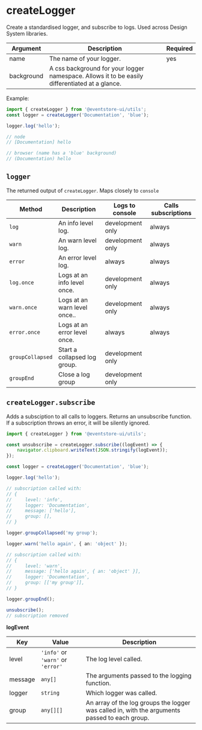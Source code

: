 # createLogger

Create a standardised logger, and subscribe to logs. Used across Design System libraries.

| Argument   | Description                                                                                    | Required |
| ---------- | ---------------------------------------------------------------------------------------------- | -------- |
| name       | The name of your logger.                                                                       | yes      |
| background | A css background for your logger namespace. Allows it to be easily differentiated at a glance. |          |

Example:

```ts
import { createLogger } from '@eventstore-ui/utils';
const logger = createLogger('Documentation', 'blue');

logger.log('hello');

// node
// [Documentation] hello

// browser (name has a 'blue' background)
// (Documentation) hello
```

## `logger`

The returned output of `createLogger`. Maps closely to `console`

| Method           | Description                  | Logs to console  | Calls subscriptions |
| ---------------- | ---------------------------- | ---------------- | ------------------- |
| `log`            | An info level log.           | development only | always              |
| `warn`           | An warn level log.           | development only | always              |
| `error`          | An error level log.          | always           | always              |
| `log.once`       | Logs at an info level once.  | development only | always              |
| `warn.once`      | Logs at an warn level once.. | development only | always              |
| `error.once`     | Logs at an error level once. | always           | always              |
| `groupCollapsed` | Start a collapsed log group. | development only |                     |
| `groupEnd`       | Close a log group            | development only |                     |

## `createLogger.subscribe`

Adds a subsciption to all calls to loggers. Returns an unsubscribe function. If a subscription throws an error, it will be silently ignored.

```ts
import { createLogger } from '@eventstore-ui/utils';

const unsubscribe = createLogger.subscribe((logEvent) => {
    navigator.clipboard.writeText(JSON.stringify(logEvent));
});

const logger = createLogger('Documentation', 'blue');

logger.log('hello');

// subscription called with:
// {
//     level: 'info',
//     logger: 'Documentation',
//     message: ['hello'],
//     group: [],
// }

logger.groupCollapsed('my group');

logger.warn('hello again', { an: 'object' });

// subscription called with:
// {
//     level: 'warn',
//     message: ['hello again', { an: 'object' }],
//     logger: 'Documentation',
//     group: [['my group']],
// }

logger.groupEnd();

unsubscribe();
// subscription removed
```

**logEvent**

| Key     | Value                             | Description                                                                                   |
| ------- | --------------------------------- | --------------------------------------------------------------------------------------------- |
| level   | `'info'` or `'warn'` or `'error'` | The log level called.                                                                         |
| message | `any[]`                           | The arguments passed to the logging function.                                                 |
| logger  | `string`                          | Which logger was called.                                                                      |
| group   | `any[][]`                         | An array of the log groups the logger was called in, with the arguments passed to each group. |
